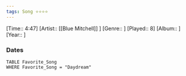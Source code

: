 ```yaml
---
tags: Song ⭐⭐⭐⭐ 
---
```

[Time:: 4:47]
[Artist:: [[Blue Mitchell]] ]
[Genre:: ]
[Played:: 8]
[Album:: ]
[Year:: ]
### Dates
````dataview
TABLE Favorite_Song
WHERE Favorite_Song = "Daydream"
````